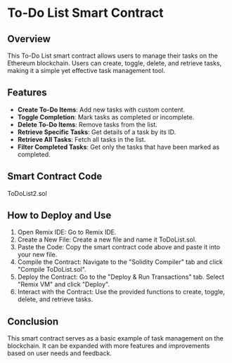 # To-Do List Smart Contract

## Overview

This To-Do List smart contract allows users to manage their tasks on the Ethereum blockchain. Users can create, toggle, delete, and retrieve tasks, making it a simple yet effective task management tool.

## Features

- **Create To-Do Items**: Add new tasks with custom content.
- **Toggle Completion**: Mark tasks as completed or incomplete.
- **Delete To-Do Items**: Remove tasks from the list.
- **Retrieve Specific Tasks**: Get details of a task by its ID.
- **Retrieve All Tasks**: Fetch all tasks in the list.
- **Filter Completed Tasks**: Get only the tasks that have been marked as completed.

## Smart Contract Code
ToDoList2.sol

## How to Deploy and Use
1. Open Remix IDE:
   Go to Remix IDE.
2. Create a New File:
   Create a new file and name it ToDoList.sol.
3. Paste the Code:
   Copy the smart contract code above and paste it into your new file.
4. Compile the Contract:
   Navigate to the "Solidity Compiler" tab and click "Compile ToDoList.sol".
5. Deploy the Contract:
   Go to the "Deploy & Run Transactions" tab.
   Select "Remix VM" and click "Deploy".
6. Interact with the Contract:
   Use the provided functions to create, toggle, delete, and retrieve tasks.

## Conclusion
This smart contract serves as a basic example of task management on the blockchain. It can be expanded with more features and improvements based on user needs and feedback. 
